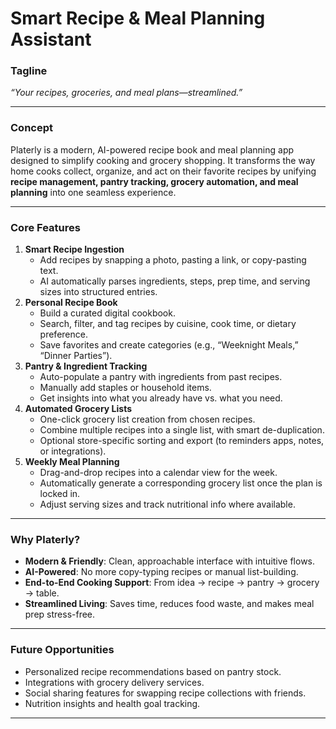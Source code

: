 # **Smart Recipe & Meal Planning Assistant**

### **Tagline**

_“Your recipes, groceries, and meal plans—streamlined.”_

---

### **Concept**

Platerly is a modern, AI-powered recipe book and meal planning app designed to simplify cooking and grocery shopping. It transforms the way home cooks collect, organize, and act on their favorite recipes by unifying **recipe management, pantry tracking, grocery automation, and meal planning** into one seamless experience.

---

### **Core Features**

1. **Smart Recipe Ingestion**
   - Add recipes by snapping a photo, pasting a link, or copy-pasting text.
   - AI automatically parses ingredients, steps, prep time, and serving sizes into structured entries.
2. **Personal Recipe Book**
   - Build a curated digital cookbook.
   - Search, filter, and tag recipes by cuisine, cook time, or dietary preference.
   - Save favorites and create categories (e.g., “Weeknight Meals,” “Dinner Parties”).
3. **Pantry & Ingredient Tracking**
   - Auto-populate a pantry with ingredients from past recipes.
   - Manually add staples or household items.
   - Get insights into what you already have vs. what you need.
4. **Automated Grocery Lists**
   - One-click grocery list creation from chosen recipes.
   - Combine multiple recipes into a single list, with smart de-duplication.
   - Optional store-specific sorting and export (to reminders apps, notes, or integrations).
5. **Weekly Meal Planning**
   - Drag-and-drop recipes into a calendar view for the week.
   - Automatically generate a corresponding grocery list once the plan is locked in.
   - Adjust serving sizes and track nutritional info where available.

---

### **Why Platerly?**

- **Modern & Friendly**: Clean, approachable interface with intuitive flows.
- **AI-Powered**: No more copy-typing recipes or manual list-building.
- **End-to-End Cooking Support**: From idea → recipe → pantry → grocery → table.
- **Streamlined Living**: Saves time, reduces food waste, and makes meal prep stress-free.

---

### **Future Opportunities**

- Personalized recipe recommendations based on pantry stock.
- Integrations with grocery delivery services.
- Social sharing features for swapping recipe collections with friends.
- Nutrition insights and health goal tracking.

---
